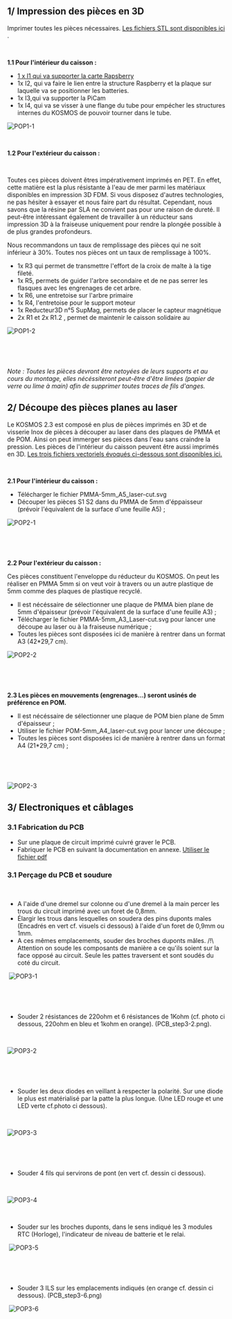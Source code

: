 ## 1/ Impression des pièces en 3D

Imprimer toutes les pièces nécessaires. [Les fichiers STL sont disponibles ici](https://wikifactory.com/@konkarlab/kosmos30/files/KOSMOS_3-0_beta1/3Dmodels_KOSMOS_3-0) .

​

**1.1 Pour l'intérieur du caisson :**

* [1 x I1 qui va supporter la carte Rapsberry](hardware/3Dprint_files/I1_KOSMOS_V3-0.stl)
* 1x I2, qui va faire le lien entre la structure Raspberry et la plaque sur laquelle va se positionner les batteries.
* 1x I3,qui va supporter la PiCam
* 1x I4, qui va se visser à une flange du tube pour empécher les structures internes du KOSMOS de pouvoir tourner dans le tube.

![POP1-1](pictures/productions_of_parts/POP1-1.PNG)
​

​

**1.2 Pour l'extérieur du caisson :**

​

Toutes ces pièces doivent êtres impérativement imprimés en PET. En effet, cette matière est la plus résistante à l'eau de mer parmi les matériaux disponibles en impression 3D FDM. Si vous disposez d'autres technologies, ne pas hésiter à essayer et nous faire part du résultat. Cependant, nous savons que la résine par SLA ne convient pas pour une raison de dureté. Il peut-être intéressant également de travailler à un réducteur sans impression 3D à la fraiseuse uniquement pour rendre la plongée possible à de plus grandes profondeurs.

Nous recommandons un taux de remplissage des pièces qui ne soit inférieur à 30%. Toutes nos pièces ont un taux de remplissage à 100%.

* 1x R3 qui permet de transmettre l'effort de la croix de malte à la tige fileté.
* 1x R5, permets de guider l'arbre secondaire et de ne pas serrer les flasques avec les engrenages de cet arbre.
* 1x R6, une entretoise sur l'arbre primaire
* 1x R4, l'entretoise pour le support moteur
* 1x Reducteur3D n°5 SupMag, permets de placer le capteur magnétique
* 2x R1 et 2x R1.2 , permet de maintenir le caisson solidaire au

![POP1-2](pictures/productions_of_parts/POP1-2.PNG)

​

​

_Note  : Toutes les pièces devront être netoyées de leurs supports et au cours du montage, elles nécéssiteront peut-être d'être limées \(papier de verre ou lime à main\) afin de supprimer toutes traces de fils d'anges._

## 2/ Découpe des pièces planes au laser

Le KOSMOS 2.3 est composé en plus de pièces imprimés en 3D et de visserie Inox de pièces à découper au laser dans des plaques de PMMA et de POM. Ainsi on peut immerger ses pièces dans l'eau sans craindre la pression. Les pièces de l'intérieur du caisson peuvent être aussi imprimés en 3D.  [Les trois fichiers vectoriels évoqués ci-dessous sont disponibles ici. ](https://wikifactory.com/@konkarlab/kosmos30/files/KOSMOS_3-0_beta1/Laser-cuts_KOSMOS_3-0_beta1)

​

**2.1 Pour l'intérieur du caisson :**

* Télécharger le fichier PMMA-5mm\_A5\_laser-cut.svg
* Découper les pièces S1 S2 dans du PMMA de 5mm d'éppaisseur \(prévoir l'équivalent de la surface d'une feuille A5\) ;

![POP2-1](pictures/productions_of_parts/POP2-1.PNG)

​

​

**2.2 Pour l'extérieur du caisson :**

Ces pièces constituent l'enveloppe du réducteur du KOSMOS. On peut les réaliser en PMMA 5mm si on veut voir à travers ou un autre plastique de 5mm comme des plaques de plastique recyclé.

* Il est nécéssaire de sélectionner une plaque de PMMA bien plane de 5mm d'épaisseur \(prévoir l'équivalent de la surface d'une feuille A3\) ;
* Télécharger le fichier PMMA-5mm\_A3\_Laser-cut.svg pour lancer une découpe au laser ou à la fraiseuse numérique ;
* Toutes les pièces sont disposées ici de manière à rentrer dans un format A3 \(42\*29,7 cm\).

![POP2-2](pictures/productions_of_parts/POP2-2.png)

​

​

**2.3 Les pièces en mouvements \(engrenages...\) seront usinés de préférence en POM.**

* Il est nécéssaire de sélectionner une plaque  de POM bien plane de 5mm d'épaisseur ;
* Utiliser le fichier POM-5mm\_A4\_laser-cut.svg pour lancer une découpe ;
* Toutes les pièces sont disposées ici de manière à rentrer dans un format A4 \(21\*29,7 cm\) ;

​

​

![POP2-3](pictures/productions_of_parts/POP2-3.PNG)



## 3/ Electroniques et câblages

### 3.1 Fabrication du PCB
 - Sur une plaque de circuit imprimé cuivré graver le PCB.
 - Fabriquer le PCB en suivant la documentation en annexe. [Utiliser le fichier pdf](hardware/electronics/PCB_forprint_KOSMOS_v3-0.pdf) 

### 3.1 Perçage du PCB et soudure

​

* A l'aide d'une dremel sur colonne ou d'une dremel à la main percer les trous du circuit imprimé avec un foret de 0,8mm.
* Élargir les trous dans lesquelles on soudera des pins duponts males \(Encadrés en vert cf. visuels ci dessous\) à l'aide d'un foret de 0,9mm ou 1mm.
* A ces mêmes emplacements, souder des broches duponts mâles.  /!\ Attention on soude les composants de manière a ce qu'ils soient sur la face opposé au circuit. Seule les pattes traversent et sont soudés du coté du circuit.

​
![POP3-1](pictures/productions_of_parts/POP3-1.PNG)

​

​

* Souder 2 résistances de 220ohm et 6 résistances de 1Kohm \(cf. photo ci dessous, 220ohm en bleu et 1kohm en orange\). \(PCB\_step3-2.png\).

​

![POP3-2](pictures/productions_of_parts/POP3-2.PNG)

​

​

* Souder les deux diodes en veillant à respecter la polarité. Sur une diode le plus est matérialisé par la patte la plus longue. \(Une LED rouge et une LED verte cf.photo ci dessous\).

​

![POP3-3](pictures/productions_of_parts/POP3-3.PNG)


​

​

* Souder 4 fils qui servirons de pont \(en vert cf. dessin ci dessous\).

​

![POP3-4](pictures/productions_of_parts/POP3-4.PNG)

​

* Souder sur les broches duponts, dans le sens indiqué les 3 modules RTC \(Horloge\), l'indicateur de niveau de batterie et le relai. 

​
![POP3-5](pictures/productions_of_parts/POP3-5.PNG)

​

​

* Souder 3 ILS sur les emplacements indiqués \(en orange cf. dessin ci dessous\). \(PCB\_step3-6.png\)

​
![POP3-6](pictures/productions_of_parts/POP3-6.PNG)
